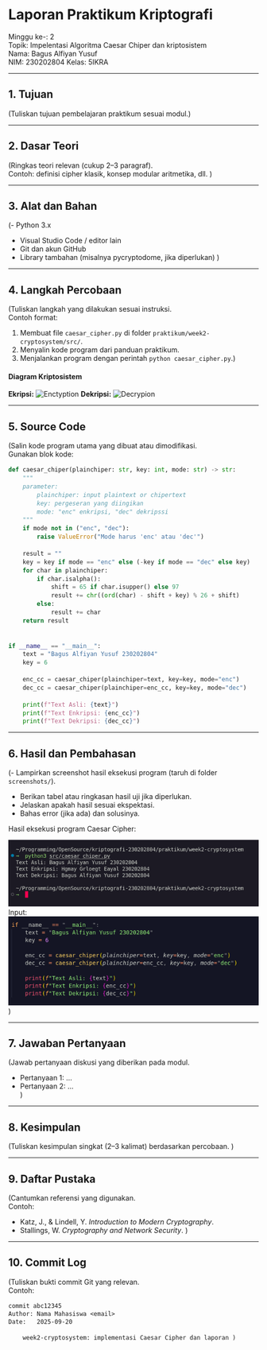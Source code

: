 # Laporan Praktikum Kriptografi
Minggu ke-: 2  
Topik: Impelentasi Algoritma Caesar Chiper dan kriptosistem  
Nama: Bagus Alfiyan Yusuf  
NIM: 230202804 
Kelas: 5IKRA  

---

## 1. Tujuan
(Tuliskan tujuan pembelajaran praktikum sesuai modul.)

---

## 2. Dasar Teori
(Ringkas teori relevan (cukup 2–3 paragraf).  
Contoh: definisi cipher klasik, konsep modular aritmetika, dll.  )

---

## 3. Alat dan Bahan
(- Python 3.x  
- Visual Studio Code / editor lain  
- Git dan akun GitHub  
- Library tambahan (misalnya pycryptodome, jika diperlukan)  )

---

## 4. Langkah Percobaan
(Tuliskan langkah yang dilakukan sesuai instruksi.  
Contoh format:
1. Membuat file `caesar_cipher.py` di folder `praktikum/week2-cryptosystem/src/`.
2. Menyalin kode program dari panduan praktikum.
3. Menjalankan program dengan perintah `python caesar_cipher.py`.)
#### Diagram Kriptosistem
**Ekripsi:**
![Enctyption](screenshots/encryption.avif)
**Dekripsi:**
![Decrypion](screenshots/decrypion.avif )

---

## 5. Source Code
(Salin kode program utama yang dibuat atau dimodifikasi.  
Gunakan blok kode:

```python
def caesar_chiper(plainchiper: str, key: int, mode: str) -> str:
    """
    parameter:
        plainchiper: input plaintext or chipertext
        key: pergeseran yang diingikan
        mode: "enc" enkripsi, "dec" dekripssi
    """
    if mode not in ("enc", "dec"):
        raise ValueError("Mode harus 'enc' atau 'dec'")

    result = ""
    key = key if mode == "enc" else (-key if mode == "dec" else key)
    for char in plainchiper:
        if char.isalpha():
            shift = 65 if char.isupper() else 97
            result += chr((ord(char) - shift + key) % 26 + shift)
        else:
            result += char
    return result


if __name__ == "__main__":
    text = "Bagus Alfiyan Yusuf 230202804"
    key = 6

    enc_cc = caesar_chiper(plainchiper=text, key=key, mode="enc")
    dec_cc = caesar_chiper(plainchiper=enc_cc, key=key, mode="dec")

    print(f"Text Asli: {text}")
    print(f"Text Enkripsi: {enc_cc}")
    print(f"Text Dekripsi: {dec_cc}")
```

---

## 6. Hasil dan Pembahasan
(- Lampirkan screenshot hasil eksekusi program (taruh di folder `screenshots/`).  
- Berikan tabel atau ringkasan hasil uji jika diperlukan.  
- Jelaskan apakah hasil sesuai ekspektasi.  
- Bahas error (jika ada) dan solusinya. 

Hasil eksekusi program Caesar Cipher:

![Hasil Eksekusi](screenshots/output_program.png)
Input:
![Hasil Input](screenshots/input_program.png)
)

---

## 7. Jawaban Pertanyaan
(Jawab pertanyaan diskusi yang diberikan pada modul.  
- Pertanyaan 1: …  
- Pertanyaan 2: …  
)
---

## 8. Kesimpulan
(Tuliskan kesimpulan singkat (2–3 kalimat) berdasarkan percobaan.  )

---

## 9. Daftar Pustaka
(Cantumkan referensi yang digunakan.  
Contoh:  
- Katz, J., & Lindell, Y. *Introduction to Modern Cryptography*.  
- Stallings, W. *Cryptography and Network Security*.  )

---

## 10. Commit Log
(Tuliskan bukti commit Git yang relevan.  
Contoh:
```
commit abc12345
Author: Nama Mahasiswa <email>
Date:   2025-09-20

    week2-cryptosystem: implementasi Caesar Cipher dan laporan )
```
